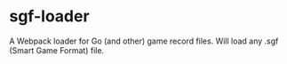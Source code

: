 # sgf-loader
A Webpack loader for Go (and other) game record files. Will load any .sgf (Smart Game Format) file.
